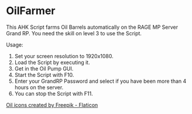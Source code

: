 # OilFarmer
This AHK Script farms Oil Barrels automatically on the RAGE MP Server Grand RP.
You need the skill on level 3 to use the Script.

Usage:

1. Set your screen resolution to 1920x1080.
2. Load the Script by executing it.
3. Get in the Oil Pump GUI.
4. Start the Script with F10.
5. Enter your GrandRP Password and select if you have been more than 4 hours on the server.
6. You can stop the Script with F11.

<a href="https://www.flaticon.com/free-icons/oil" title="oil icons">Oil icons created by Freepik - Flaticon</a>
